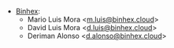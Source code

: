 - [Binhex](https://binhex.cloud/):
  - Mario Luis Mora \<<m.luis@binhex.cloud>\>
  - David Luis Mora \<<d.luis@binhex.cloud>\>
  - Deriman Alonso \<<d.alonso@binhex.cloud>\>
